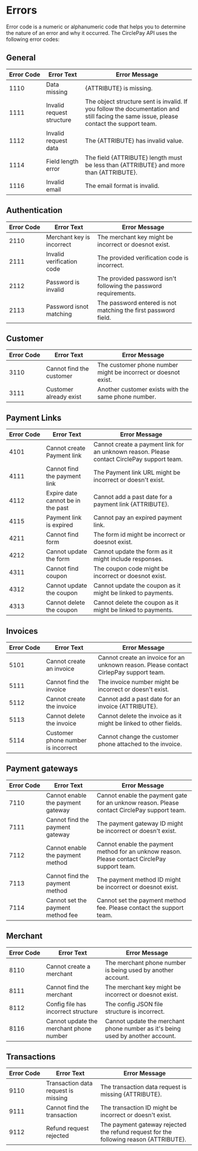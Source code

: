 # Errors

Error code is a numeric or alphanumeric code that helps you to determine the nature of an error and why it occurred. The CirclePay API uses the following error codes:

## General

Error&nbsp;Code | Error Text | Error Message
--------- | ----------|------------
<span id="1110">1110</span>   | Data missing | {ATTRIBUTE} is missing.
1111   | Invalid request structure | The object structure sent is invalid. If you follow the documentation and still facing the same issue, please contact the support team.
1112   | Invalid request data | The {ATTRIBUTE} has invalid value.
1114   | Field length error | The field {ATTRIBUTE} length must be less than {ATTRIBUTE} and more than {ATTRIBUTE}.
1116   | Invalid email | The email format is invalid.

## Authentication

Error&nbsp;Code | Error Text | Error Message
--------- | ----------|------------
2110   | Merchant key is incorrect | The merchant key might be incorrect or doesnot exist.
2111   | Invalid verification code | The provided verification code is incorrect.
2112   | Password is invalid | The provided password isn't following the password requirements.
2113   | Password isnot matching | The password entered is not matching the first password field.

## Customer

Error&nbsp;Code | Error Text | Error Message
--------- | ----------|------------
3110   | Cannot find the customer | The customer phone number might be incorrect or doesnot exist.
3111   | Customer already exist | Another customer exists with the same phone number.

## Payment Links

Error&nbsp;Code | Error Text | Error Message
--------- | ----------|------------
4101   | Cannot create Payment link | Cannot create a payment link for an unknown reason. Please contact CirclePay support team.
4111   | Cannot find the payment link | The Payment link URL might be incorrect or doesn't exist.
4112   | Expire date cannot be in the past | Cannot add a past date for a payment link {ATTRIBUTE}.
4115   | Payment link is expired | Cannot pay an expired payment link.
4211   | Cannot find form | The form id might be incorrect or doesnot exist.
4212   | Cannot update the form | Cannot update the form as it might include responses.
4311   | Cannot find coupon | The coupon code might be incorrect or doesnot exist.
4312   | Cannot update the coupon | Cannot update the coupon as it might be linked to payments.
4313   | Cannot delete the coupon | Cannot delete the coupon as it might be linked to payments.

## Invoices

Error&nbsp;Code | Error Text | Error Message
--------- | ----------|------------
5101   | Cannot create an invoice | Cannot create an invoice for an unknown reason. Please contact CirlepPay support team.
5111   | Cannot find the invoice | The invoice number might be incorrect or doesn't exist.
5112   | Cannot create the invoice | Cannot add a past date for an invoice {ATTRIBUTE}.
5113   | Cannot delete the invoice | Cannot delete the invoice as it might be linked to other fields.
5114   | Customer phone number is incorrect | Cannot change the customer phone attached to the invoice.


## Payment gateways

Error&nbsp;Code | Error Text | Error Message
--------- | ----------|------------
7110   | Cannot enable the payment gateway | Cannot enable the payment gate for an unknow reason. Please contact CirclePay support team.
7111   | Cannot find the payment gateway | The payment gateway ID might be incorrect or doesn't exist.
7112   | Cannot enable the payment method | Cannot enable the payment method for an unknow reason. Please contact CirclePay support team.
7113   | Cannot find the payment method | The payment method ID might be incorrect or doesnot exist.
7114   | Cannot set the payment method fee | Cannot set the payment method fee. Please contact the support team.


## Merchant

Error&nbsp;Code | Error Text | Error Message
--------- | ----------|------------
8110   | Cannot create a merchant | The merchant phone number is being used by another account.
8111   | Cannot find the merchant | The merchant key might be incorrect or doesnot exist.
8112   | Config file has incorrect structure | The config JSON file structure is incorrect.
8116   | Cannot update the merchant phone number | Cannot update the merchant phone number as it's being used by another account.


## Transactions

Error&nbsp;Code | Error Text | Error Message
--------- | ----------|------------
9110   | Transaction data request is missing | The transaction data request is missing {ATTRIBUTE}.
9111   | Cannot find the transaction | The transaction ID might be incorrect or doesn't exist.
9112   | Refund request rejected | The payment gateway rejected the refund request for the following reason {ATTRIBUTE}.









